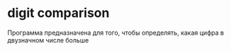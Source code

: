 # digit comparison

Программа предназначена для того, чтобы определять, какая цифра в двузначном числе больше
